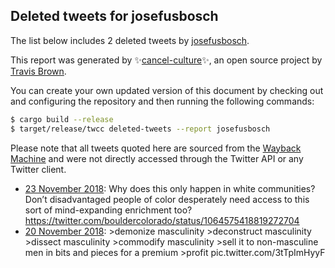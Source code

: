 ## Deleted tweets for josefusbosch

The list below includes 2 deleted tweets by
[josefusbosch](https://twitter.com/josefusbosch).



This report was generated by ✨[cancel-culture](https://github.com/travisbrown/cancel-culture)✨,
an open source project by [Travis Brown](https://twitter.com/travisbrown).

You can create your own updated version of this document by checking out and configuring the
repository and then running the following commands:

```bash
$ cargo build --release
$ target/release/twcc deleted-tweets --report josefusbosch
```

Please note that all tweets quoted here are sourced from the
[Wayback Machine](https://web.archive.org) and were not directly accessed through the Twitter API or
any Twitter client.

* [23 November 2018](https://web.archive.org/web/20181123234615/https://twitter.com/josefusbosch/status/1065771737755910144): Why does this only happen in white communities? Don’t disadvantaged people of color desperately need access to this sort of mind-expanding enrichment too? https://twitter.com/bouldercolorado/status/1064575418819272704 <!--1065771737755910144-->
* [20 November 2018](https://web.archive.org/web/20181121181342/https://twitter.com/josefusbosch/status/1064971675790438409): >demonize masculinity  >deconstruct masculinity >dissect masculinity  >commodify masculinity  >sell it to non-masculine men in bits and pieces for a premium  >profit pic.twitter.com/3tTpImHyyF <!--1064971675790438409-->
